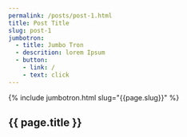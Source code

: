 ```yaml
---
permalink: /posts/post-1.html
title: Post Title
slug: post-1
jumbotron:
  - title: Jumbo Tron
  - descrition: lorem Ipsum
  - button:
    - link: /
    - text: click
---
```

{% include jumbotron.html slug="{{page.slug}}" %}
<section class="sec-p-1">
  <div class="container">
    <h2> {{ page.title }} </h2>
  </div>
</section>
